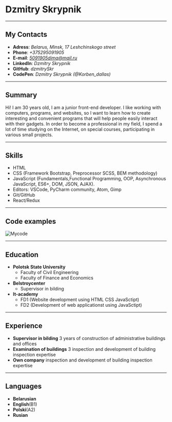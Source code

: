 # Dzmitry Skrypnik

***

## My Contacts

+ **Adress**: *Belarus, Minsk, 17 Leshchinskogo street* 
+ **Phone**: *+375295091905*
+ **E-mail**: *5091905dima@mail.ru*
+ **LinkedIn**: *Dzmitry Skrypnik*
+ **GitHub**: *dzmitrySkr*
+ **CodePen**: *Dzmitry Skrypnik (@Korben_dallas)*

*******

## Summary
Hi! I am 30 years old, I am a junior front-end developer. I like working with computers, programs, and websites, so I want to learn how to create interesting and convenient programs that will help people easily interact with their gadgets. In order to become a professional in my field, I spend a lot of time studying on the Internet, on special courses, participating in various small projects.

*******

## Skills

+ HTML
+ CSS (Framework Bootstrap, Preprocessor SCSS, BEM methodology)
+ JavaScript (Fundamentals,Functional Programming, OOP, Asynchronous JavaScript, ES6+, DOM, JSON, AJAX).
+ Editors: VSCode, PyCharm community,  Atom, Gimp
+ Git/GitHub
+ React/Redux

*******

## Code examples

![Mycode](https://github.com/dzmitrySkr/L12/raw/main/%D0%91%D0%B5%D0%B7%D1%8B%D0%BC%D1%8F%D0%BD%D0%BD%D1%8B%D0%B9.png "MVC Code")

*******

## Education

+ **Polotsk State University**
  - Faculty of Civil Engineering
  - Faculty of Finance and Economics
+ **Belstroycenter**
  - Supervisor in bilding
+ **It-academy**
  - FD1 (Website development using HTML CSS JavaSctipt) 
  - FD2 (Development of web applicationst using JavaSctipt)

 *****

## Experience

 + **Supervisor in bilding**
  3 years of construction of administrative buildings and offices
+ **Examination of buildings**
  3 inspection and development of building inspection expertise
+ **Own company**
  inspection and development of building inspection expertise

*******

## Languages
  + **Belarusian**
  + **English**(B1)
  + **Polski**(A2)
  + **Rusian**